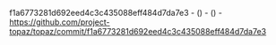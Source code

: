 f1a6773281d692eed4c3c435088eff484d7da7e3 -  () -  () - https://github.com/project-topaz/topaz/commit/f1a6773281d692eed4c3c435088eff484d7da7e3
